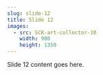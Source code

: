 ```yaml
---
slug: slide-12
title: Slide 12
images:
  - src: SCK-art-collector-10
    width: 900
    height: 1350
---
```

Slide 12 content goes here.
